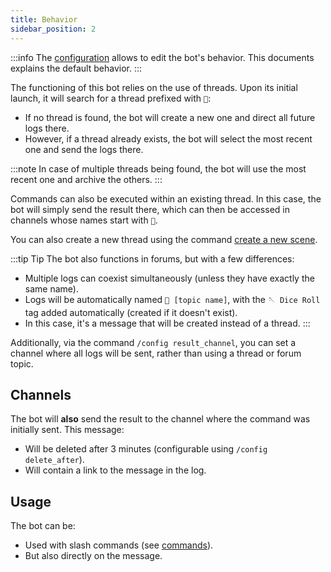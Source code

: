 ```yaml
---
title: Behavior
sidebar_position: 2
---
```


:::info
The [configuration](../admin/config/index.md) allows to edit the bot's behavior. This documents explains the default behavior.
:::

The functioning of this bot relies on the use of threads. Upon its initial launch, it will search for a thread prefixed with `🎲`:

- If no thread is found, the bot will create a new one and direct all future logs there.
- However, if a thread already exists, the bot will select the most recent one and send the logs there.

:::note
In case of multiple threads being found, the bot will use the most recent one and archive the others.
:::


Commands can also be executed within an existing thread. In this case, the bot will simply send the result there, which can then be accessed in channels whose names start with `🎲`.

You can also create a new thread using the command [create a new scene](../Usage/roll.md#creating-a-new-scene).

:::tip Tip
The bot also functions in forums, but with a few differences:
- Multiple logs can coexist simultaneously (unless they have exactly the same name).
- Logs will be automatically named `🎲 [topic name]`, with the `🪡 Dice Roll` tag added automatically (created if it doesn't exist).
- In this case, it's a message that will be created instead of a thread.
:::

Additionally, via the command `/config result_channel`, you can set a channel where all logs will be sent, rather than using a thread or forum topic.

## Channels

The bot will **also** send the result to the channel where the command was initially sent. This message:

- Will be deleted after 3 minutes (configurable using `/config delete_after`).
- Will contain a link to the message in the log.

## Usage

The bot can be:

- Used with slash commands (see [commands](../Usage/roll.md#dice-rolling)).
- But also directly on the message.
